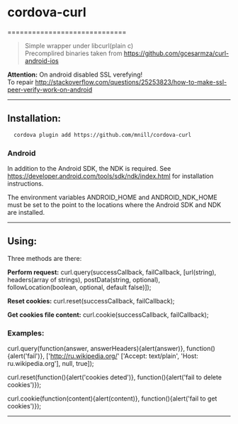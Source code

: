 # cordova-curl
=============================
> Simple wrapper under libcurl(plain c)  
> Precomplired binaries taken from https://github.com/gcesarmza/curl-android-ios

**Attention:**
On android disabled SSL verefying!   
To repair http://stackoverflow.com/questions/25253823/how-to-make-ssl-peer-verify-work-on-android

 --------------------------------------------------------------------------------  
## Installation:
```bash
  cordova plugin add https://github.com/mnill/cordova-curl
```

### Android
In addition to the Android SDK, the NDK is required. See https://developer.android.com/tools/sdk/ndk/index.html for installation instructions.

The environment variables ANDROID_HOME and ANDROID_NDK_HOME must be set to the point to the locations where the Android SDK and NDK are installed.

 --------------------------------------------------------------------------------  

## Using:

Three methods are there:


**Perform request:** curl.query(successCallback, failCallback, [url(string), headers(array of strings), postData(string, optional), followLocation(boolean, optional, default false)]);

**Reset cookies:** curl.reset(successCallback, failCallback);  

**Get cookies file content:** curl.cookie(successCallback, failCallback);

 
### Examples:
curl.query(function(answer, answerHeaders){alert(answer)}, function(){alert('fail')}, ['http://ru.wikipedia.org/' ['Accept: text/plain', 'Host: ru.wikipedia.org'], null, true]);

curl.reset(function(){alert('cookies deted')}, function(){alert('fail to delete cookies')});

curl.cookie(function(content){alert(content)}, function(){alert('fail to get cookies')});

 --------------------------------------------------------------------------------  